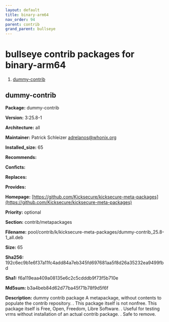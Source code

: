 ```yaml
---
layout: default
title: binary-arm64
nav_order: 94
parent: contrib
grand_parent: bullseye
---
```


# bullseye contrib packages for binary-arm64


  1. [dummy-contrib](#dummy-contrib)
  



## dummy-contrib

**Package:** dummy-contrib

**Version:** 3:25.8-1

**Architecture:**  all

**Maintainer:**  Patrick Schleizer <adrelanos@whonix.org>

**Installed_size:**  65

**Recommends:**  

**Conficts:**  

**Replaces:**  

**Provides:**  

**Homepage:**  [https://github.com/Kicksecure/kicksecure-meta-packages](https://github.com/Kicksecure/kicksecure-meta-packages)

**Priority:**  optional

**Section:** contrib/metapackages

**Filename:**  pool/contrib/k/kicksecure-meta-packages/dummy-contrib_25.8-1_all.deb

**Size:**  65

**Sha256:**  192c6ec9b1e6f37a11fc4add84a7eb345fd697681aa5f8d26a35232ea9499fbd

**Sha1:**  f6a119eaa409a08135e6c2c5cdddb9f73f5b710e

**Md5sum:**  b3a4beb84d62d77ba45f71b78f9d5f6f

**Description:** dummy contrib package
 A metapackage, without contents to populate the contrib repository.
 .
 This package itself is not nonfree.
 This package itself is Free, Open, Freedom, Libre Software.
 .
 Useful for testing vrms without installation of an actual contrib package.
 .
 Safe to remove.



